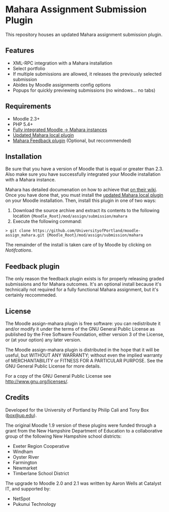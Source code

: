 # Mahara Assignment Submission Plugin

This repository houses an updated Mahara assignment submission plugin.

## Features

- XML-RPC integration with a Mahara installation
- Select portfolio
- If multiple submissions are allowed, it releases the previously selected submission
- Abides by Moodle assignments config options
- Popups for quickly previewing submissions (no windows... no tabs)

## Requirements

- Moodle 2.3+
- PHP 5.4+
- [Fully integrated Moodle -> Mahara instances][3]
- [Updated Mahara local plugin][1]
- [Mahara Feedback plugin][2] (Optional, but reccommended)

## Installation

Be sure that you have a version of Moodle that is equal or greater than 2.3. Also make sure you have successfully
integrated your Moodle installation with a Mahara instance.

Mahara has detailed documenation on how to achieve that [on their wiki][3]. Once you have done that, you must
install the [updated Mahara local plugin][1] on your Moodle installation. Then, install this plugin in one of two ways:

1. Download the source archive and extract its contents to the following location `{Moodle_Root}/mod/assign/submission/mahara`
2. Execute the following command:

```
> git clone https://github.com/UniversityofPortland/moodle-assign_mahara.git {Moodle_Root}/mod/assign/submission/mahara
```

The remainder of the install is taken care of by Moodle by clicking on _Notifcations_.

## Feedback plugin

The only reason the feedback plugin exists is for properly releasing graded submissions and for Mahara outcomes. It's an optional install because it's technically not required for a fully functional Mahara assignment, but it's certainly reccommeded.

[1]: https://github.com/UniversityofPortland/moodle-local_mahara
[2]: https://github.com/UniversityofPortland/moodle-assignfeedback_mahara
[3]: http://manual.mahara.org/en/1.5/mahoodle/mahoodle.html

## License

The Moodle assign-mahara plugin is free software: you can redistribute it and/or modify
it under the terms of the GNU General Public License as published by
the Free Software Foundation, either version 3 of the License, or
(at your option) any later version.

The Moodle assign-mahara plugin is distributed in the hope that it will be useful,
but WITHOUT ANY WARRANTY; without even the implied warranty of
MERCHANTABILITY or FITNESS FOR A PARTICULAR PURPOSE. See the
GNU General Public License for more details.

For a copy of the GNU General Public License see http://www.gnu.org/licenses/.

## Credits

Developed for the University of Portland by Philip Cali and Tony Box (box@up.edu).

The original Moodle 1.9 version of these plugins were funded through a grant from the New Hampshire Department of Education to a collaborative group of the following New Hampshire school districts:

- Exeter Region Cooperative
- Windham
- Oyster River
- Farmington
- Newmarket
- Timberlane School District
  
The upgrade to Moodle 2.0 and 2.1 was written by Aaron Wells at Catalyst IT, and supported by:

- NetSpot
- Pukunui Technology

